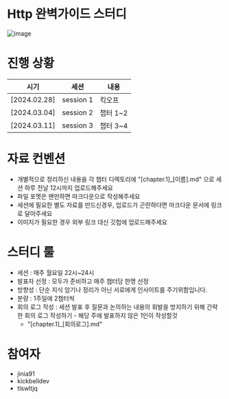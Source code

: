 # Http 완벽가이드 스터디
![image](https://github.com/Tobystudy/Http-Study/assets/85499582/4d7a6bc5-f7e2-46cb-8bb4-9743e449a35b)

# 진행 상황
|시기|세션|내용|
|-|-|-|
|[2024.02.28]|session 1|킥오프| 비고 |
|[2024.03.04]|session 2|챕터 1~2||
|[2024.03.11]|session 3|챕터 3~4|kickbelldev 불참|


# 자료 컨벤션
- 개별적으로 정리하신 내용을 각 챕터 디렉토리에 "[chapter.1]_[이름].md" 으로 세션 하루 전날 12시까지 업로드해주세요
- 파일 포멧은 왠만하면 마크다운으로 작성해주세요
- 세션에 필요한 별도 자료를 만드신경우, 업로드가 곤란하다면 마크다운 문서에 링크로 달아주세요
- 이미지가 필요한 경우 외부 링크 대신 깃헙에 업로드해주세요


# 스터디 룰

- 세션 : 매주 월요일 22시~24시
- 발표자 선정 : 모두가 준비하고 매주 챕터당 한명 선정
- 방향성 : 단순 지식 암기나 정리가 아닌 서로에게 인사이트를 주기위함입니다.
- 분량 : 1주일에 2챕터씩
- 회의 로그 작성 : 세션 발표 후 질문과 논의하는 내용의 휘발을 방지하기 위해 간략한 회의 로그 작성하기 - 해당 주에 발표하지 않은 1인이 작성할것
  - "[chapter.1]_[회의로그].md"

# 참여자

- jinia91
- kickbelldev
- tlswltjq

